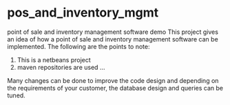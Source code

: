 # pos_and_inventory_mgmt
point of sale and inventory management software demo
This project gives an idea of how a point of sale and inventory management software can be implemented.
The following are the points to note:
1) This is a netbeans project
2) maven repositories are used
...

Many changes can be done to improve the code design and depending on the requirements of your customer, the database design and queries can be tuned.

